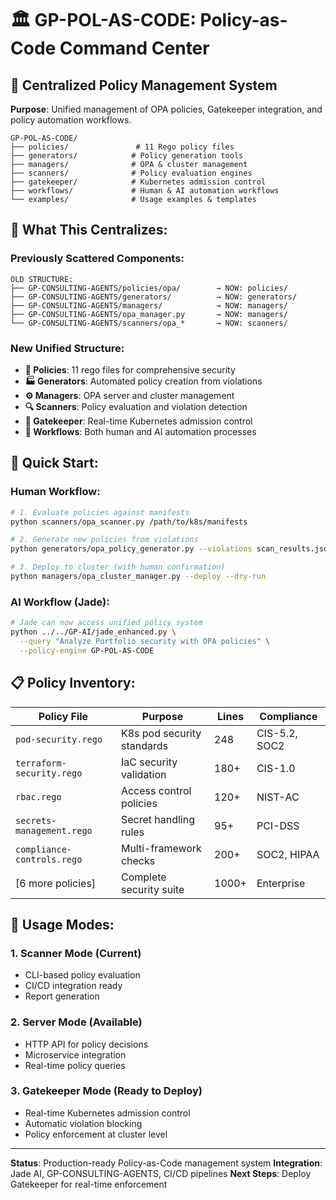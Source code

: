 # 🏛️ GP-POL-AS-CODE: Policy-as-Code Command Center

## 📂 **Centralized Policy Management System**

**Purpose**: Unified management of OPA policies, Gatekeeper integration, and policy automation workflows.

```
GP-POL-AS-CODE/
├── policies/               # 11 Rego policy files
├── generators/            # Policy generation tools
├── managers/              # OPA & cluster management
├── scanners/              # Policy evaluation engines
├── gatekeeper/            # Kubernetes admission control
├── workflows/             # Human & AI automation workflows
└── examples/              # Usage examples & templates
```

## 🎯 **What This Centralizes:**

### **Previously Scattered Components:**
```
OLD STRUCTURE:
├── GP-CONSULTING-AGENTS/policies/opa/        → NOW: policies/
├── GP-CONSULTING-AGENTS/generators/          → NOW: generators/
├── GP-CONSULTING-AGENTS/managers/            → NOW: managers/
├── GP-CONSULTING-AGENTS/opa_manager.py       → NOW: managers/
└── GP-CONSULTING-AGENTS/scanners/opa_*       → NOW: scanners/
```

### **New Unified Structure:**
- **🔐 Policies**: 11 rego files for comprehensive security
- **🏭 Generators**: Automated policy creation from violations
- **⚙️ Managers**: OPA server and cluster management
- **🔍 Scanners**: Policy evaluation and violation detection
- **🚪 Gatekeeper**: Real-time Kubernetes admission control
- **🔄 Workflows**: Both human and AI automation processes

## 🚀 **Quick Start:**

### **Human Workflow:**
```bash
# 1. Evaluate policies against manifests
python scanners/opa_scanner.py /path/to/k8s/manifests

# 2. Generate new policies from violations
python generators/opa_policy_generator.py --violations scan_results.json

# 3. Deploy to cluster (with human confirmation)
python managers/opa_cluster_manager.py --deploy --dry-run
```

### **AI Workflow (Jade):**
```bash
# Jade can now access unified policy system
python ../../GP-AI/jade_enhanced.py \
  --query "Analyze Portfolio security with OPA policies" \
  --policy-engine GP-POL-AS-CODE
```

## 📋 **Policy Inventory:**

| Policy File | Purpose | Lines | Compliance |
|------------|---------|--------|------------|
| `pod-security.rego` | K8s pod security standards | 248 | CIS-5.2, SOC2 |
| `terraform-security.rego` | IaC security validation | 180+ | CIS-1.0 |
| `rbac.rego` | Access control policies | 120+ | NIST-AC |
| `secrets-management.rego` | Secret handling rules | 95+ | PCI-DSS |
| `compliance-controls.rego` | Multi-framework checks | 200+ | SOC2, HIPAA |
| [6 more policies] | Complete security suite | 1000+ | Enterprise |

## 🎯 **Usage Modes:**

### **1. Scanner Mode (Current)**
- CLI-based policy evaluation
- CI/CD integration ready
- Report generation

### **2. Server Mode (Available)**
- HTTP API for policy decisions
- Microservice integration
- Real-time policy queries

### **3. Gatekeeper Mode (Ready to Deploy)**
- Real-time Kubernetes admission control
- Automatic violation blocking
- Policy enforcement at cluster level

---

**Status**: Production-ready Policy-as-Code management system
**Integration**: Jade AI, GP-CONSULTING-AGENTS, CI/CD pipelines
**Next Steps**: Deploy Gatekeeper for real-time enforcement
